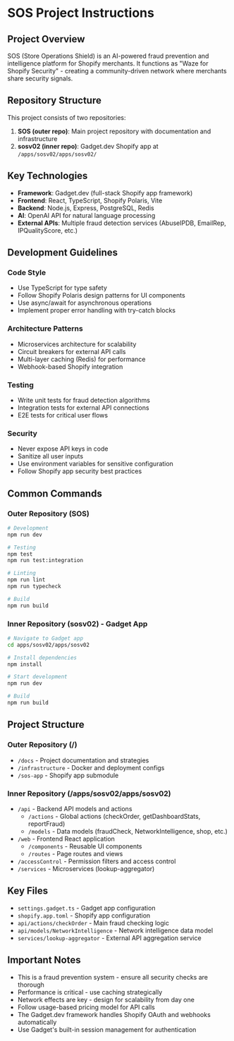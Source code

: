 # SOS Project Instructions

## Project Overview
SOS (Store Operations Shield) is an AI-powered fraud prevention and intelligence platform for Shopify merchants. It functions as "Waze for Shopify Security" - creating a community-driven network where merchants share security signals.

## Repository Structure
This project consists of two repositories:
1. **SOS (outer repo)**: Main project repository with documentation and infrastructure
2. **sosv02 (inner repo)**: Gadget.dev Shopify app at `/apps/sosv02/apps/sosv02/`

## Key Technologies
- **Framework**: Gadget.dev (full-stack Shopify app framework)
- **Frontend**: React, TypeScript, Shopify Polaris, Vite
- **Backend**: Node.js, Express, PostgreSQL, Redis
- **AI**: OpenAI API for natural language processing
- **External APIs**: Multiple fraud detection services (AbuseIPDB, EmailRep, IPQualityScore, etc.)

## Development Guidelines

### Code Style
- Use TypeScript for type safety
- Follow Shopify Polaris design patterns for UI components
- Use async/await for asynchronous operations
- Implement proper error handling with try-catch blocks

### Architecture Patterns
- Microservices architecture for scalability
- Circuit breakers for external API calls
- Multi-layer caching (Redis) for performance
- Webhook-based Shopify integration

### Testing
- Write unit tests for fraud detection algorithms
- Integration tests for external API connections
- E2E tests for critical user flows

### Security
- Never expose API keys in code
- Sanitize all user inputs
- Use environment variables for sensitive configuration
- Follow Shopify app security best practices

## Common Commands

### Outer Repository (SOS)
```bash
# Development
npm run dev

# Testing
npm test
npm run test:integration

# Linting
npm run lint
npm run typecheck

# Build
npm run build
```

### Inner Repository (sosv02) - Gadget App
```bash
# Navigate to Gadget app
cd apps/sosv02/apps/sosv02

# Install dependencies
npm install

# Start development
npm run dev

# Build
npm run build
```

## Project Structure

### Outer Repository (/)
- `/docs` - Project documentation and strategies
- `/infrastructure` - Docker and deployment configs
- `/sos-app` - Shopify app submodule

### Inner Repository (/apps/sosv02/apps/sosv02)
- `/api` - Backend API models and actions
  - `/actions` - Global actions (checkOrder, getDashboardStats, reportFraud)
  - `/models` - Data models (fraudCheck, NetworkIntelligence, shop, etc.)
- `/web` - Frontend React application
  - `/components` - Reusable UI components
  - `/routes` - Page routes and views
- `/accessControl` - Permission filters and access control
- `/services` - Microservices (lookup-aggregator)

## Key Files
- `settings.gadget.ts` - Gadget app configuration
- `shopify.app.toml` - Shopify app configuration
- `api/actions/checkOrder` - Main fraud checking logic
- `api/models/NetworkIntelligence` - Network intelligence data model
- `services/lookup-aggregator` - External API aggregation service

## Important Notes
- This is a fraud prevention system - ensure all security checks are thorough
- Performance is critical - use caching strategically
- Network effects are key - design for scalability from day one
- Follow usage-based pricing model for API calls
- The Gadget.dev framework handles Shopify OAuth and webhooks automatically
- Use Gadget's built-in session management for authentication